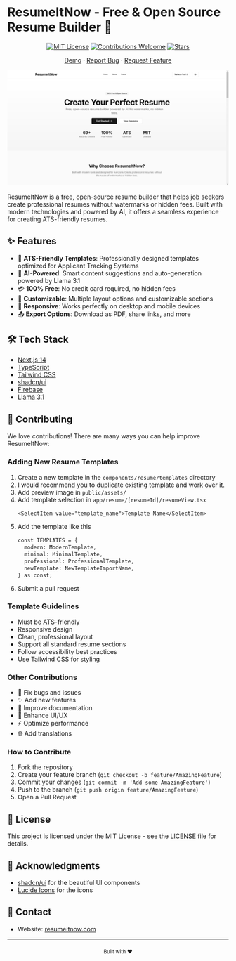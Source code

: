 # ResumeItNow - Free & Open Source Resume Builder 🚀

<div align="center">

[![MIT License](https://img.shields.io/badge/License-MIT-green.svg)](https://choosealicense.com/licenses/mit/)
[![Contributions Welcome](https://img.shields.io/badge/contributions-welcome-brightgreen.svg?style=flat)](https://github.com/maheshpaulj/ResumeItNow/issues)
[![Stars](https://img.shields.io/github/stars/maheshpaulj/ResumeItNow?style=social)](https://github.com/maheshpaulj/ResumeItNow/stargazers)

[Demo](https://resumeitnow.vercel.app) · [Report Bug](https://github.com/maheshpaulj/ResumeItNow/issues) · [Request Feature](https://github.com/maheshpaulj/ResumeItNow/issues)

![ResumeItNow Preview](/public/assets/ss.png)

</div>

ResumeItNow is a free, open-source resume builder that helps job seekers create professional resumes without watermarks or hidden fees. Built with modern technologies and powered by AI, it offers a seamless experience for creating ATS-friendly resumes.

## ✨ Features

- 🎯 **ATS-Friendly Templates**: Professionally designed templates optimized for Applicant Tracking Systems
- 🤖 **AI-Powered**: Smart content suggestions and auto-generation powered by Llama 3.1
- 💳 **100% Free**: No credit card required, no hidden fees
- 🎨 **Customizable**: Multiple layout options and customizable sections
- 📱 **Responsive**: Works perfectly on desktop and mobile devices
- 📤 **Export Options**: Download as PDF, share links, and more

## 🛠️ Tech Stack

- [Next.js 14](https://nextjs.org/)
- [TypeScript](https://www.typescriptlang.org/)
- [Tailwind CSS](https://tailwindcss.com/)
- [shadcn/ui](https://ui.shadcn.com/)
- [Firebase](https://firebase.google.com/)
- [Llama 3.1](https://llama.ai)

## 🤝 Contributing

We love contributions! There are many ways you can help improve ResumeItNow:

### Adding New Resume Templates

1. Create a new template in the `components/resume/templates` directory
2. I would recommend you to duplicate existing template and work over it.
3. Add preview image in `public/assets/`
4. Add template selection in `app/resume/[resumeId]/resumeView.tsx`
   ```
   <SelectItem value="template_name">Template Name</SelectItem>
   ```
5. Add the template like this
   ```
   const TEMPLATES = {
     modern: ModernTemplate,
     minimal: MinimalTemplate,
     professional: ProfessionalTemplate,
     newTemplate: NewTemplateImportName,
   } as const;
   ```
6. Submit a pull request

### Template Guidelines

- Must be ATS-friendly
- Responsive design
- Clean, professional layout
- Support all standard resume sections
- Follow accessibility best practices
- Use Tailwind CSS for styling

### Other Contributions

- 🐛 Fix bugs and issues
- ✨ Add new features
- 📝 Improve documentation
- 🎨 Enhance UI/UX
- ⚡ Optimize performance
- 🌐 Add translations

### How to Contribute

1. Fork the repository
2. Create your feature branch (`git checkout -b feature/AmazingFeature`)
3. Commit your changes (`git commit -m 'Add some AmazingFeature'`)
4. Push to the branch (`git push origin feature/AmazingFeature`)
5. Open a Pull Request

## 📄 License

This project is licensed under the MIT License - see the [LICENSE](LICENSE) file for details.

## 🙏 Acknowledgments

- [shadcn/ui](https://ui.shadcn.com/) for the beautiful UI components
- [Lucide Icons](https://lucide.dev/) for the icons

## 💌 Contact

- Website: [resumeitnow.com](https://resumeitnow.vercel.app)

---

<div align="center">
  <sub>Built with ❤️</sub>
</div>
